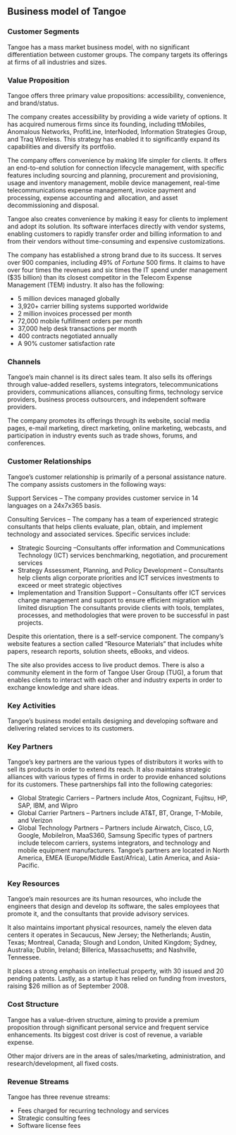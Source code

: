 Business model of Tangoe
------------------------

 ### Customer Segments

 Tangoe has a mass market business model, with no significant differentiation between customer groups. The company targets its offerings at firms of all industries and sizes.

 ### Value Proposition

 Tangoe offers three primary value propositions: accessibility, convenience, and brand/status.

 The company creates accessibility by providing a wide variety of options. It has acquired numerous firms since its founding, including ttMobiles, Anomalous Networks, ProfitLine, InterNoded, Information Strategies Group, and Traq Wireless. This strategy has enabled it to significantly expand its capabilities and diversify its portfolio.

 The company offers convenience by making life simpler for clients. It offers an end-to-end solution for connection lifecycle management, with specific features including sourcing and planning, procurement and provisioning, usage and inventory management, mobile device management, real-time telecommunications expense management, invoice payment and processing, expense accounting and  allocation, and asset decommissioning and disposal.

 Tangoe also creates convenience by making it easy for clients to implement and adopt its solution. Its software interfaces directly with vendor systems, enabling customers to rapidly transfer order and billing information to and from their vendors without time-consuming and expensive customizations.

 The company has established a strong brand due to its success. It serves over 900 companies, including 49% of *Fortune* 500 firms. It claims to have over four times the revenues and six times the IT spend under management ($35 billion) than its closest competitor in the Telecom Expense Management (TEM) industry. It also has the following:

  * 5 million devices managed globally
 * 3,920+ carrier billing systems supported worldwide
 * 2 million invoices processed per month
 * 72,000 mobile fulfillment orders per month
 * 37,000 help desk transactions per month
 * 400 contracts negotiated annually
 * A 90% customer satisfaction rate
  ### Channels

 Tangoe’s main channel is its direct sales team. It also sells its offerings through value-added resellers, systems integrators, telecommunications providers, communications alliances, consulting firms, technology service providers, business process outsourcers, and independent software providers.

 The company promotes its offerings through its website, social media pages, e-mail marketing, direct marketing, online marketing, webcasts, and participation in industry events such as trade shows, forums, and conferences.

 ### Customer Relationships

 Tangoe’s customer relationship is primarily of a personal assistance nature. The company assists customers in the following ways:

 Support Services – The company provides customer service in 14 languages on a 24x7x365 basis.

 Consulting Services – The company has a team of experienced strategic consultants that helps clients evaluate, plan, obtain, and implement technology and associated services. Specific services include:

  * Strategic Sourcing –Consultants offer information and Communications Technology (ICT) services benchmarking, negotiation, and procurement services
 * Strategy Assessment, Planning, and Policy Development – Consultants help clients align corporate priorities and ICT services investments to exceed or meet strategic objectives
 * Implementation and Transition Support – Consultants offer ICT services change management and support to ensure efficient migration with limited disruption
  The consultants provide clients with tools, templates, processes, and methodologies that were proven to be successful in past projects.

 Despite this orientation, there is a self-service component. The company’s website features a section called “Resource Materials” that includes white papers, research reports, solution sheets, eBooks, and videos.

 The site also provides access to live product demos. There is also a community element in the form of Tangoe User Group (TUG), a forum that enables clients to interact with each other and industry experts in order to exchange knowledge and share ideas.

 ### Key Activities

 Tangoe’s business model entails designing and developing software and delivering related services to its customers.

 ### Key Partners

 Tangoe’s key partners are the various types of distributors it works with to sell its products in order to extend its reach. It also maintains strategic alliances with various types of firms in order to provide enhanced solutions for its customers. These partnerships fall into the following categories:

  * Global Strategic Carriers – Partners include Atos, Cognizant, Fujitsu, HP, SAP, IBM, and Wipro
 * Global Carrier Partners – Partners include AT&T, BT, Orange, T-Mobile, and Verizon
 * Global Technology Partners – Partners include Airwatch, Cisco, LG, Google, MobileIron, MaaS360, Samsung
  Specific types of partners include telecom carriers, systems integrators, and technology and mobile equipment manufacturers. Tangoe’s partners are located in North America, EMEA (Europe/Middle East/Africa), Latin America, and Asia-Pacific.

 ### Key Resources

 Tangoe’s main resources are its human resources, who include the engineers that design and develop its software, the sales employees that promote it, and the consultants that provide advisory services.

 It also maintains important physical resources, namely the eleven data centers it operates in Secaucus, New Jersey; the Netherlands; Austin, Texas; Montreal, Canada; Slough and London, United Kingdom; Sydney, Australia; Dublin, Ireland; Billerica, Massachusetts; and Nashville, Tennessee.

 It places a strong emphasis on intellectual property, with 30 issued and 20 pending patents. Lastly, as a startup it has relied on funding from investors, raising $26 million as of September 2008.

 ### Cost Structure

 Tangoe has a value-driven structure, aiming to provide a premium proposition through significant personal service and frequent service enhancements. Its biggest cost driver is cost of revenue, a variable expense.

 Other major drivers are in the areas of sales/marketing, administration, and research/development, all fixed costs.

 ### Revenue Streams

 Tangoe has three revenue streams:

  * Fees charged for recurring technology and services
 * Strategic consulting fees
 * Software license fees